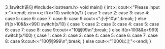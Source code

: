3_1switch语句
#include<iostream.h>
void main()
{
int x;
cout<<"Please input x:"<<endl;
cin>>x;
if(x<10)
switch(x/1)
{
case 1:
case 2:
case 3:
case 4:
case 5:
case 6:
case 7:
case 8:
case 9:cout<<"小于10\n";break;
}
else
if((x>10&&x<99))
switch(x/10)
{
case 1:
case 2:
case 3:
case 4:
case 5:
case 6:
case 7:
case 8:
case 9:cout<<"10到99\n";break;
}
else
if(x>100&&x<999)
switch(x/100)
{
case 1:
case 2:
case 3:
case 4:
case 5:
case 6:
case 7:
case 8:
case 9:cout<<"100到999\n";break;
}
else
cout<<"1000以上"<<endl;
}
